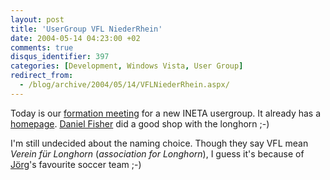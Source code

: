 ```yaml
---
layout: post
title: 'UserGroup VFL NiederRhein'
date: 2004-05-14 04:23:00 +02
comments: true
disqus_identifier: 397
categories: [Development, Windows Vista, User Group]
redirect_from:
  - /blog/archive/2004/05/14/VFLNiederRhein.aspx/
---
```


Today is our [formation meeting](http://www.vfl-niederrhein.net/CategoryView.aspx?category=Events) for a new INETA usergroup. It already has a [homepage](http://www.vfl-niederrhein.net/). [Daniel Fisher](http://www.lennybacon.com/) did a good shop with the longhorn ;-)

I'm still undecided about the naming choice. Though they say VFL mean *Verein für Longhorn* (*association for Longhorn*), I guess it's because of [Jörg](http://staff.newtelligence.net/joergf/)'s favourite soccer team ;-)

